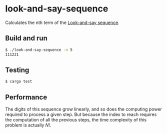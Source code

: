 # look-and-say-sequence

Calculates the nth term of the [Look-and-say sequence](https://en.wikipedia.org/wiki/Look-and-say_sequence).

## Build and run

```sh
$ ./look-and-say-sequence -n 5
111221
```

## Testing

```sh
$ cargo test
```

## Performance

The digits of this sequence grow linearly, and so does the computing power required to process a given step.
But because the index to reach requires the computation of all the previous steps, the time complexity of this problem is actually $N!$.
